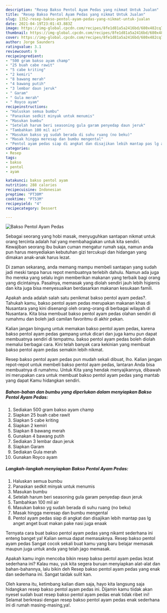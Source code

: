 ```yaml
---
description: "Resep Bakso Pentol Ayam Pedas yang nikmat Untuk Jualan"
title: "Resep Bakso Pentol Ayam Pedas yang nikmat Untuk Jualan"
slug: 1352-resep-bakso-pentol-ayam-pedas-yang-nikmat-untuk-jualan
date: 2021-04-19T23:01:43.883Z
image: https://img-global.cpcdn.com/recipes/8fe1d81a5a2416bd/680x482cq70/bakso-pentol-ayam-pedas-foto-resep-utama.jpg
thumbnail: https://img-global.cpcdn.com/recipes/8fe1d81a5a2416bd/680x482cq70/bakso-pentol-ayam-pedas-foto-resep-utama.jpg
cover: https://img-global.cpcdn.com/recipes/8fe1d81a5a2416bd/680x482cq70/bakso-pentol-ayam-pedas-foto-resep-utama.jpg
author: Jorge Saunders
ratingvalue: 3.1
reviewcount: 9
recipeingredient:
- "500 gram bakso ayam champ"
- "25 buah cabe rawit"
- "5 cabe kriting"
- "2 kemiri"
- "8 bawang merah"
- "4 bawang putih"
- "3 lembar daun jeruk"
- " Garam"
- " Gula merah"
- " Royco ayam"
recipeinstructions:
- "Haluskan semua bumbu"
- "Panaskan sedkit minyak untuk menumis"
- "Masukan bumbu"
- "Setelah harum beri seasoning gula garam penyedap daun jeruk"
- "Tambahkan 100 mil air"
- "Masukan bakso yg sudah berada di suhu ruang (no beku)"
- "Masak hingga meresap dan bumbu mengental"
- "Pentol ayam pedas siap di angkat dan disajikan lebih mantap pas lg anget anget buat makan pake nasi juga enaak"
categories:
- Resep
tags:
- bakso
- pentol
- ayam

katakunci: bakso pentol ayam 
nutrition: 288 calories
recipecuisine: Indonesian
preptime: "PT30M"
cooktime: "PT53M"
recipeyield: "4"
recipecategory: Dessert

---
```



![Bakso Pentol Ayam Pedas](https://img-global.cpcdn.com/recipes/8fe1d81a5a2416bd/680x482cq70/bakso-pentol-ayam-pedas-foto-resep-utama.jpg)

Sebagai seorang yang hobi masak, menyuguhkan santapan nikmat untuk orang tercinta adalah hal yang membahagiakan untuk kita sendiri. Kewajiban seorang ibu bukan cuman mengatur rumah saja, namun anda pun harus menyediakan kebutuhan gizi tercukupi dan hidangan yang dimakan anak-anak harus lezat.

Di zaman  sekarang, anda memang mampu membeli santapan yang sudah jadi meski tanpa harus repot membuatnya terlebih dahulu. Namun ada juga lho mereka yang selalu ingin memberikan makanan yang terbaik bagi orang yang dicintainya. Pasalnya, memasak yang diolah sendiri jauh lebih higienis dan kita juga bisa menyesuaikan berdasarkan makanan kesukaan famili. 



Apakah anda adalah salah satu penikmat bakso pentol ayam pedas?. Tahukah kamu, bakso pentol ayam pedas merupakan makanan khas di Nusantara yang kini disenangi oleh orang-orang di berbagai wilayah di Nusantara. Kita bisa membuat bakso pentol ayam pedas olahan sendiri di rumahmu dan boleh jadi camilan favoritmu di akhir pekan.

Kalian jangan bingung untuk memakan bakso pentol ayam pedas, karena bakso pentol ayam pedas gampang untuk dicari dan juga kamu pun dapat membuatnya sendiri di tempatmu. bakso pentol ayam pedas boleh diolah memalui berbagai cara. Kini telah banyak cara kekinian yang membuat bakso pentol ayam pedas semakin lebih nikmat.

Resep bakso pentol ayam pedas pun mudah sekali dibuat, lho. Kalian jangan repot-repot untuk membeli bakso pentol ayam pedas, lantaran Anda bisa membuatnya di rumahmu. Untuk Kita yang hendak menyajikannya, dibawah ini merupakan cara untuk membuat bakso pentol ayam pedas yang mantab yang dapat Kamu hidangkan sendiri.

<!--inarticleads1-->

##### Bahan-bahan dan bumbu yang diperlukan dalam menyiapkan Bakso Pentol Ayam Pedas:

1. Sediakan 500 gram bakso ayam champ
1. Siapkan 25 buah cabe rawit
1. Siapkan 5 cabe kriting
1. Siapkan 2 kemiri
1. Siapkan 8 bawang merah
1. Gunakan 4 bawang putih
1. Sediakan 3 lembar daun jeruk
1. Siapkan  Garam
1. Sediakan  Gula merah
1. Gunakan  Royco ayam




<!--inarticleads2-->

##### Langkah-langkah menyiapkan Bakso Pentol Ayam Pedas:

1. Haluskan semua bumbu
1. Panaskan sedkit minyak untuk menumis
1. Masukan bumbu
1. Setelah harum beri seasoning gula garam penyedap daun jeruk
1. Tambahkan 100 mil air
1. Masukan bakso yg sudah berada di suhu ruang (no beku)
1. Masak hingga meresap dan bumbu mengental
1. Pentol ayam pedas siap di angkat dan disajikan lebih mantap pas lg anget anget buat makan pake nasi juga enaak




Ternyata cara buat bakso pentol ayam pedas yang nikamt sederhana ini enteng banget ya! Kalian semua dapat memasaknya. Resep bakso pentol ayam pedas Sangat cocok sekali buat kamu yang baru belajar memasak maupun juga untuk anda yang telah jago memasak.

Apakah kamu ingin mencoba bikin resep bakso pentol ayam pedas lezat sederhana ini? Kalau mau, yuk kita segera buruan menyiapkan alat-alat dan bahan-bahannya, lalu bikin deh Resep bakso pentol ayam pedas yang enak dan sederhana ini. Sangat taidak sulit kan. 

Oleh karena itu, ketimbang kalian diam saja, hayo kita langsung saja hidangkan resep bakso pentol ayam pedas ini. Dijamin kamu tiidak akan nyesel sudah buat resep bakso pentol ayam pedas enak tidak ribet ini! Selamat berkreasi dengan resep bakso pentol ayam pedas enak sederhana ini di rumah masing-masing,ya!.

